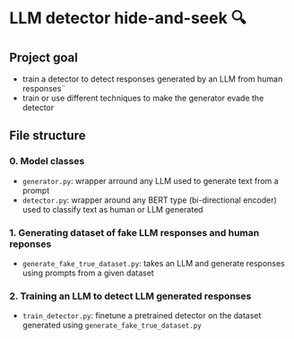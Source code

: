 # LLM detector hide-and-seek :mag:



## Project goal
- train a detector to detect responses generated by an LLM from human responses¨
- train or use different techniques to make the generator evade the detector




## File structure


### 0. Model classes
- `generator.py`: wrapper arround any LLM used to generate text from a prompt
- `detector.py`: wrapper around any BERT type (bi-directional encoder) used to classify text as human or LLM generated

### 1. Generating dataset of fake LLM responses and human reponses
- `generate_fake_true_dataset.py`: takes an LLM and generate responses using prompts from a given dataset

### 2. Training an LLM to detect LLM generated responses
- `train_detector.py`: finetune a pretrained detector on the dataset generated using `generate_fake_true_dataset.py` 
